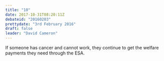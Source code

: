 ```yaml
---
title: "10"
date: 2017-10-31T08:20:11Z
debateid: "20160203"
prettydate: "3rd February 2016"
draft: false
leader: "David Cameron"
---
```


If someone has cancer and cannot work, they continue to get the welfare payments they need through the ESA.